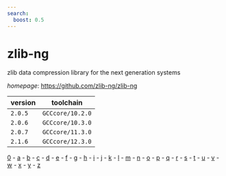 ```yaml
---
search:
  boost: 0.5
---
```

# zlib-ng

zlib data compression library for the next generation systems

*homepage*: <https://github.com/zlib-ng/zlib-ng>

version | toolchain
--------|----------
``2.0.5`` | ``GCCcore/10.2.0``
``2.0.6`` | ``GCCcore/10.3.0``
``2.0.7`` | ``GCCcore/11.3.0``
``2.1.6`` | ``GCCcore/12.3.0``

[0](../0/index.md) - [a](../a/index.md) - [b](../b/index.md) - [c](../c/index.md) - [d](../d/index.md) - [e](../e/index.md) - [f](../f/index.md) - [g](../g/index.md) - [h](../h/index.md) - [i](../i/index.md) - [j](../j/index.md) - [k](../k/index.md) - [l](../l/index.md) - [m](../m/index.md) - [n](../n/index.md) - [o](../o/index.md) - [p](../p/index.md) - [q](../q/index.md) - [r](../r/index.md) - [s](../s/index.md) - [t](../t/index.md) - [u](../u/index.md) - [v](../v/index.md) - [w](../w/index.md) - [x](../x/index.md) - [y](../y/index.md) - [z](../z/index.md)

